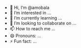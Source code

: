 - 👋 Hi, I’m @amobala
- 👀 I’m interested in ...
- 🌱 I’m currently learning ...
- 💞️ I’m looking to collaborate on ...
- 📫 How to reach me ...
- 😄 Pronouns: ...
- ⚡ Fun fact: ...

<!---
amobala/amobala is a ✨ special ✨ repository because its `README.md` (this file) appears on your GitHub profile.
You can click the Preview link to take a look at your changes.
--->
